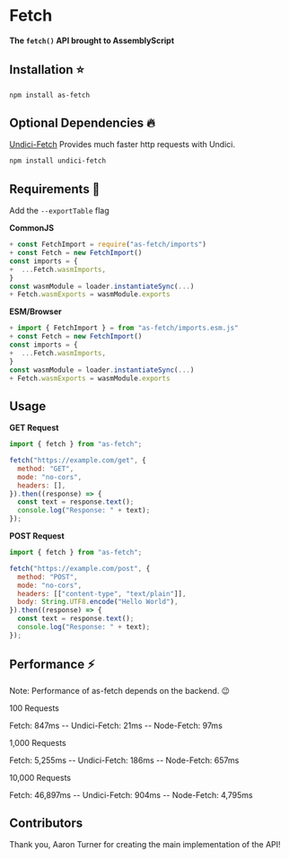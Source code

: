 # Fetch

**The `fetch()` API brought to AssemblyScript**

## Installation ⭐

```bash
npm install as-fetch
```

## Optional Dependencies 🔥

[Undici-Fetch](https://npmjs.com/package/undici-fetch)
Provides much faster http requests with Undici.
```bash
npm install undici-fetch
```

## Requirements 🚀

Add the `--exportTable` flag

**CommonJS**
```js
+ const FetchImport = require("as-fetch/imports")
+ const Fetch = new FetchImport()
const imports = {
+  ...Fetch.wasmImports,
}
const wasmModule = loader.instantiateSync(...)
+ Fetch.wasmExports = wasmModule.exports
```

**ESM/Browser**
```js
+ import { FetchImport } = from "as-fetch/imports.esm.js"
+ const Fetch = new FetchImport()
const imports = {
+  ...Fetch.wasmImports,
}
const wasmModule = loader.instantiateSync(...)
+ Fetch.wasmExports = wasmModule.exports
```

## Usage

**GET Request**

```js
import { fetch } from "as-fetch";

fetch("https://example.com/get", {
  method: "GET",
  mode: "no-cors",
  headers: [],
}).then((response) => {
  const text = response.text();
  console.log("Response: " + text);
});
```

**POST Request**

```js
import { fetch } from "as-fetch";

fetch("https://example.com/post", {
  method: "POST",
  mode: "no-cors",
  headers: [["content-type", "text/plain"]],
  body: String.UTF8.encode("Hello World"),
}).then((response) => {
  const text = response.text();
  console.log("Response: " + text);
});
```

## Performance ⚡
Note: Performance of as-fetch depends on the backend. 😉

100 Requests

Fetch: 847ms -- Undici-Fetch: 21ms -- Node-Fetch: 97ms

1,000 Requests

Fetch: 5,255ms -- Undici-Fetch: 186ms -- Node-Fetch: 657ms

10,000 Requests

Fetch: 46,897ms -- Undici-Fetch: 904ms -- Node-Fetch: 4,795ms

## Contributors

Thank you, Aaron Turner for creating the main implementation of the API!